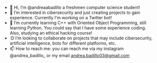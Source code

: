 - 👋 Hi, I’m @andreaabadillo a freshmen computer science student!
- 👀 I’m interested in cibersecurity and just creating projects to gain experience. Currently I'm working on a Twitter bot!
- 🌱 I’m currently learning C++ with Oriented Object Programming, still learning Python. You could say that I have some experience coding. Also, studying an ethical hacking course!
- :D I’m looking to collaborate on projects that may include cibersecurity, artificial intelligence, bots for different platforms, etc.
- 📫 How to reach me: you can reach me via my instagram @andrea_badillo_ or my email andrea.badillo03@gmail.com

<!---
andreaabadillo/andreaabadillo is a ✨ special ✨ repository because its `README.md` (this file) appears on your GitHub profile.
You can click the Preview link to take a look at your changes.
--->
